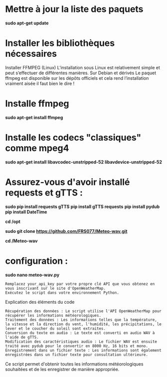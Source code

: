 # Mettre à jour la liste des paquets
**sudo apt-get update**

# Installer les bibliothèques nécessaires

Installer FFMPEG (Linux)
L’installation sous Linux est relativement simple et peut s’effectuer de différentes manières.
Sur Debian et dérivés
Le paquet ffmpeg est disponible sur les dépôts officiels et cela rend l’installation vraiment aisée il
faut bien le dire !
# Installe ffmpeg
**sudo apt-get install ffmpeg**

# Installe les codecs "classiques" comme mpeg4
**sudo apt-get install libavcodec-unstripped-52 libavdevice-unstripped-52**

# Assurez-vous d'avoir installé requests et gTTS :

**sudo pip install requests gTTS**
**pip install gTTS requests**
**pip install pydub**
**pip install DateTime**

**cd /opt**

**sudo git clone https://github.com/FRS077/Meteo-wav.git**

**cd /Meteo-wav**

# configuration : 
**sudo nano meteo-wav.py**

    Remplacez your_api_key par votre propre clé API que vous obtenez en vous inscrivant sur le site d'OpenWeatherMap.
    Exécutez le script dans votre environnement Python.

Explication des éléments du code

    Récupération des données : Le script utilise l'API OpenWeatherMap pour récupérer les informations météorologiques.
    Traitement des données : Les informations telles que la température, la vitesse et la direction du vent, l'humidité, les précipitations, le lever et le coucher du soleil sont extraites.
    Conversion du texte en audio : Le texte est converti en audio WAV à l'aide de gTTS.
    Modification des caractéristiques audio : Le fichier WAV est ensuite traité avec pydub pour le convertir en 8000 Hz, 16 bits et mono.
    Enregistrement dans un fichier texte : Les informations sont également enregistrées dans un fichier texte pour consultation ultérieure.

Ce script permet d'obtenir toutes les informations météorologiques souhaitées et de les enregistrer de manière appropriée.

